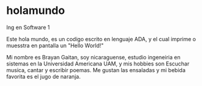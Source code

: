 # holamundo
Ing en Software 1

Este hola mundo, es un codigo escrito en lenguaje ADA, y el cual imprime o muesstra en pantalla un "Hello World!"

Mi nombre es Brayan Gaitan, soy nicaraguense, estudio ingeneiria en sistemas
en la Universidad Americana UAM, y mis hobbies son Escuchar musica, cantar
y escribir poemas.
Me gustan las ensaladas y mi bebida favorita es el jugo de naranja.
